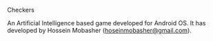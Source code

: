 Checkers

An Artificial Intelligence based game developed for Android OS. It has developed by Hossein Mobasher (hoseinmobasher@gmail.com).
